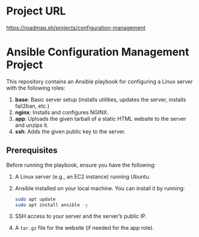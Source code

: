 # Project URL
https://roadmap.sh/projects/configuration-management

# Ansible Configuration Management Project

This repository contains an Ansible playbook for configuring a Linux server with the following roles:

1. **base**: Basic server setup (installs utilities, updates the server, installs fail2ban, etc.)
2. **nginx**: Installs and configures NGINX.
3. **app**: Uploads the given tarball of a static HTML website to the server and unzips it.
4. **ssh**: Adds the given public key to the server.

## Prerequisites

Before running the playbook, ensure you have the following:

1. A Linux server (e.g., an EC2 instance) running Ubuntu.
2. Ansible installed on your local machine. You can install it by running:

    ```bash
    sudo apt update
    sudo apt install ansible -y
    ```

3. SSH access to your server and the server’s public IP.

4. A `tar.gz` file for the website (if needed for the app role).
